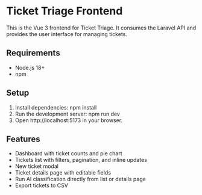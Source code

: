 # Ticket Triage Frontend

This is the Vue 3 frontend for Ticket Triage. It consumes the Laravel API and provides the user interface for managing tickets.

## Requirements

- Node.js 18+
- npm

## Setup

1. Install dependencies:
   npm install
2. Run the development server:
   npm run dev
3. Open http://localhost:5173 in your browser.

## Features

- Dashboard with ticket counts and pie chart
- Tickets list with filters, pagination, and inline updates
- New ticket modal
- Ticket details page with editable fields
- Run AI classification directly from list or details page
- Export tickets to CSV

